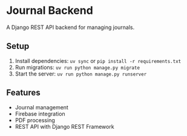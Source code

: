 # Journal Backend

A Django REST API backend for managing journals.

## Setup

1. Install dependencies: `uv sync` or `pip install -r requirements.txt`
2. Run migrations: `uv run python manage.py migrate`
3. Start the server: `uv run python manage.py runserver`

## Features

- Journal management
- Firebase integration
- PDF processing
- REST API with Django REST Framework
